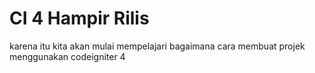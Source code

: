 # CI 4 Hampir Rilis

karena itu kita akan mulai mempelajari bagaimana cara membuat projek menggunakan codeigniter 4
